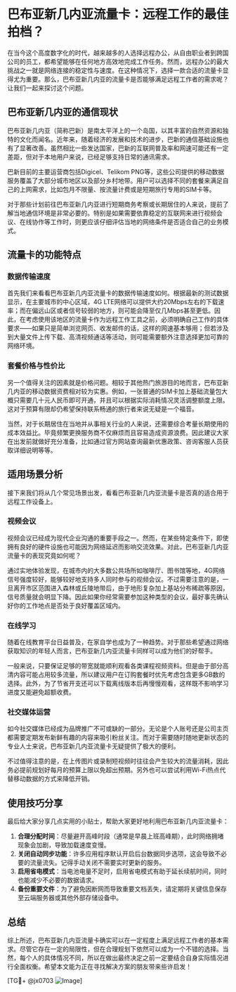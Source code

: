 # 巴布亚新几内亚流量卡：远程工作的最佳拍档？

在当今这个高度数字化的时代，越来越多的人选择远程办公，从自由职业者到跨国公司的员工，都希望能够在任何地方高效地完成工作任务。然而，远程办公的最大挑战之一就是网络连接的稳定性与速度。在这种情况下，选择一款合适的流量卡显得尤为重要。那么，巴布亚新几内亚的流量卡是否能够满足远程工作者的需求呢？让我们一起来探讨这个问题。

## 巴布亚新几内亚的通信现状

巴布亚新几内亚（简称巴新）是南太平洋上的一个岛国，以其丰富的自然资源和独特的文化而闻名。近年来，随着经济的发展和技术的进步，巴新的通信基础设施也有了显著改善。虽然相比一些发达国家，巴新的互联网普及率和网速可能还有一定差距，但对于本地用户来说，已经足够支持日常的通讯需求。

巴新目前的主要运营商包括Digicel、Telikom PNG等，这些公司提供的移动数据服务覆盖了大部分城市地区以及部分乡村地带。用户可以选择不同的套餐来满足自己的上网需求，比如包月不限量、按流量计费或是短期旅行专用的SIM卡等。

对于那些计划前往巴布亚新几内亚进行短期商务考察或长期居住的人来说，提前了解当地通信环境是非常必要的。特别是如果需要依靠稳定的互联网来进行视频会议、在线协作等工作时，则更应该仔细评估当地的网络条件是否适合自己的业务模式。

## 流量卡的功能特点

### 数据传输速度

首先我们来看看巴布亚新几内亚流量卡的数据传输速度如何。根据最新的测试数据显示，在主要城市的中心区域，4G LTE网络可以提供大约20Mbps左右的下载速率；而在偏远山区或者信号较弱的地方，则可能会降至仅几Mbps甚至更低。因此，在考虑使用该地区的流量卡作为远程工作工具之前，必须明确自己工作的具体要求——如果只是简单浏览网页、收发邮件的话，这样的网速基本够用；但若涉及到大量文件上传下载、高清视频通话等活动，则可能需要额外注意选择更加可靠的网络环境。

### 套餐价格与性价比

另一个值得关注的因素就是价格问题。相较于其他热门旅游目的地而言，巴布亚新几内亚的移动数据资费相对较为实惠。例如，一张普通的SIM卡加上基础流量包大概只需要几十元人民币即可开通，并且可以根据实际消耗情况灵活调整额度上限。这对于预算有限却仍希望保持联系畅通的旅行者来说无疑是一个福音。

当然，对于长期居住在当地并从事相关行业的人来说，还需要综合考量长期使用的成本效益比。毕竟频繁更换服务商不仅麻烦而且容易造成资源浪费。因此建议大家在出发前就做好充分准备，比如通过官方网站查询最新优惠政策、咨询客服人员获取详细说明等等。

## 适用场景分析

接下来我们将从几个常见场景出发，看看巴布亚新几内亚流量卡是否真的适合用于远程工作设备上。

### 视频会议

视频会议已经成为现代企业沟通的重要手段之一。然而，在某些特定条件下，即使拥有良好的硬件设施也可能因为网络延迟而影响交流效果。对此，巴布亚新几内亚流量卡的表现究竟如何呢？

通过实地体验发现，在城市内的大多数公共场所如咖啡厅、图书馆等地，4G网络信号强度较好，能够较好地支持多人同时参与的视频会议。不过需要注意的是，一旦离开市区范围进入森林或丘陵地带后，由于地形复杂加上基站分布稀疏等原因，信号质量就会明显下降。因此如果你经常需要参加这种类型的会议，最好事先确认好你的工作地点是否处于良好覆盖区域内。

### 在线学习

随着在线教育平台日益普及，在家自学也成为了一种趋势。对于那些希望通过网络获取知识的年轻人而言，巴布亚新几内亚流量卡同样可以成为他们的好帮手。

一般来说，只要保证足够的带宽就能顺利观看各类课程视频资料。但是由于部分高清内容可能占用较多流量，所以建议用户在订购套餐时优先考虑包含更多GB数的选择。此外，为了节省开支还可以下载离线版本后再慢慢观看，这样既不影响学习进度又能避免超额收费。

### 社交媒体运营

如今社交媒体已经成为品牌推广不可或缺的一部分。无论是个人账号还是公司主页都需要定期发布新鲜有趣的内容来吸引粉丝关注。而对于需要随时随地更新状态的专业人士来说，巴布亚新几内亚流量卡无疑提供了极大的便利。

不过值得注意的是，在上传图片或录制短视频时往往会产生较大的流量消耗，因此务必提前规划好每月的预算上限以免超出预期。另外也可以尝试利用Wi-Fi热点代替移动数据的方式来降低开销。

## 使用技巧分享

最后给大家分享几点实用的小贴士，帮助大家更好地利用巴布亚新几内亚流量卡：

1. **合理分配时间**：尽量避开高峰时段（通常是早晨上班高峰期），此时网络拥堵现象会加剧，导致加载速度变慢。
2. **关闭自动同步功能**：许多应用程序默认开启后台数据同步选项，这会导致不必要的流量流失。记得手动关闭不需要实时更新的服务。
3. **启用省电模式**：当电池电量不足时，启用省电模式有助于延长续航时间，同时也能减少不必要的数据请求。
4. **备份重要文件**：为了避免因断网而导致重要文档丢失，请定期将关键信息保存至云端服务器或其他外部存储设备中。

## 总结

综上所述，巴布亚新几内亚流量卡确实可以在一定程度上满足远程工作者的基本需求。尽管它存在一定的局限性，但在合理规划下依然可以成为一个不错的选择。当然，每个人的具体情况不同，所以在做出最终决定之前一定要结合自身实际情况进行全面权衡。希望本文能为正在寻找解决方案的朋友带来些许启发！

[TG💪+ @jx0703 ![Image](https://github.com/user-attachments/assets/dbca1d08-cadb-493c-b0ec-ad6f7a83f270)]